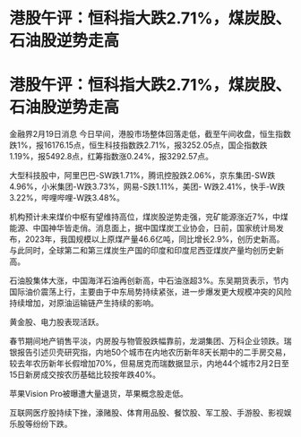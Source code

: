 # 港股午评：恒科指大跌2.71%，煤炭股、石油股逆势走高

# 港股午评：恒科指大跌2.71%，煤炭股、石油股逆势走高

金融界2月19日消息
今日早间，港股市场整体回落走低，截至午间收盘，恒生指数跌1%，报16176.15点，恒生科技指数跌2.71%，报3252.05点，国企指数跌1.19%，报5492.8点，红筹指数涨0.24%，报3292.57点。

大型科技股中，阿里巴巴-SW跌1.71%，腾讯控股跌2.06%，京东集团-SW跌4.96%，小米集团-W跌3.73%，网易-S跌1.11%，美团-
W跌2.41%，快手-W跌3.22%，哔哩哔哩-W跌3.48%。

机构预计未来煤价中枢有望维持高位，煤炭股逆势走强，兖矿能源涨近7%，中煤能源、中国神华皆走俏。消息面上，据中国煤炭工业协会，日前，国家统计局发布，2023年，我国规模以上原煤产量46.6亿吨，同比增长2.9%，创历史新高。与此同时，全球第二和第三煤炭生产国的印度和印度尼西亚煤炭产量均创历史新高。

石油股集体大涨，中国海洋石油再创新高，中石油涨超3%。东吴期货表示，节内国际油价震荡上行，主要由于中东局势持续紧张，进一步爆发更大规模冲突的风险持续增加，对原油运输链产生持续的影响。

黄金股、电力股表现活跃。

春节期间地产销售平淡，内房股与物管股跌幅靠前，龙湖集团、万科企业领跌。瑞银报告引述贝壳研究指，内地50个城市在内地农历新年8天长期中的二手房交易，较去年农历新年长假增加70%，但易居克而瑞数据显示，内地44个城市2月2日至15日新房成交按农历基础比较按年跌40%。

苹果Vision Pro被曝遭大量退货，苹果概念股走低。

互联网医疗股持续下挫，濠赌股、体育用品股、餐饮股、军工股、手游股、影视娱乐股等纷纷下跌。

